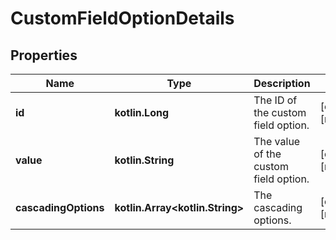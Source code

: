 
# CustomFieldOptionDetails

## Properties
Name | Type | Description | Notes
------------ | ------------- | ------------- | -------------
**id** | **kotlin.Long** | The ID of the custom field option. |  [optional] [readonly]
**value** | **kotlin.String** | The value of the custom field option. |  [optional] [readonly]
**cascadingOptions** | **kotlin.Array&lt;kotlin.String&gt;** | The cascading options. |  [optional] [readonly]



